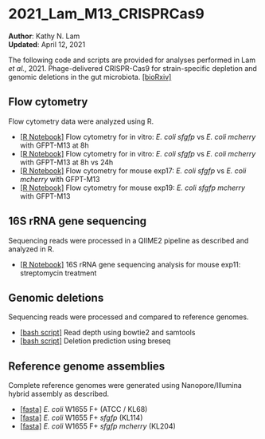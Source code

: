 # 2021_Lam_M13_CRISPRCas9

**Author**: Kathy N. Lam\
**Updated**: April 12, 2021

The following code and scripts are provided for analyses performed in Lam *et al.*, 2021. Phage-delivered CRISPR-Cas9 for strain-specific depletion and
genomic deletions in the gut microbiota. [[bioRxiv]](https://www.biorxiv.org/content/10.1101/2020.07.09.193847v1.full)

## Flow cytometry

Flow cytometry data were analyzed using R.

- [[R Notebook]](https://htmlpreview.github.io/?) Flow cytometry for in vitro: *E. coli sfgfp* vs *E. coli mcherry* with GFPT-M13 at 8h
- [[R Notebook]](https://htmlpreview.github.io/?) Flow cytometry for in vitro: *E. coli sfgfp* vs *E. coli mcherry* with GFPT-M13 at 8h vs 24h
- [[R Notebook]](https://htmlpreview.github.io/?https://github.com/turnbaughlab/2021_Lam_M13_CRISPRCas9/blob/main/2020-01-13_flow_exp17.html) Flow cytometry for mouse exp17: *E. coli sfgfp* vs *E. coli mcherry* with GFPT-M13
- [[R Notebook]](https://htmlpreview.github.io/?) Flow cytometry for mouse exp19: *E. coli sfgfp mcherry* with GFPT-M13


## 16S rRNA gene sequencing

Sequencing reads were processed in a QIIME2 pipeline as described and analyzed in R.

- [[R Notebook]](https://htmlpreview.github.io/?) 16S rRNA gene sequencing analysis for mouse exp11: streptomycin treatment


## Genomic deletions

Sequencing reads were processed and compared to reference genomes.

- [[bash script]]() Read depth using bowtie2 and samtools 
- [[bash script]]() Deletion prediction using breseq   

## Reference genome assemblies

Complete reference genomes were generated using Nanopore/Illumina hybrid assembly as described.

- [[fasta]]() *E. coli* W1655 F+ (ATCC / KL68)
- [[fasta]]() *E. coli* W1655 F+ *sfgfp* (KL114)
- [[fasta]]() *E. coli* W1655 F+ *sfgfp mcherry* (KL204)
